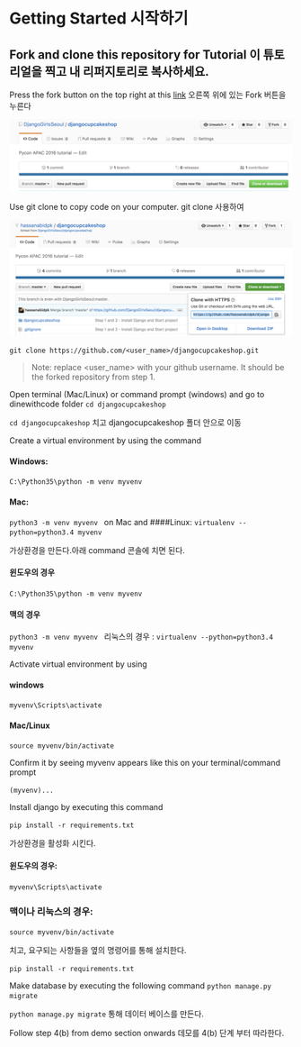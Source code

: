 # Getting Started 시작하기

## Fork and clone this repository for Tutorial 이 튜토리얼을 찍고 내 리퍼지토리로 복사하세요.

Press the fork button on the top right at this [link](https://github.com/djangogirlscodecamp/djangocupcakeshop) 오른쪽 위에 있는 Fork 버튼을 누른다

![](fork_djangocupcakeshop.png)

Use git clone to copy code on your computer. git clone 사용하여 

![](clone_djangocupcake.png)

```git clone https://github.com/<user_name>/djangocupcakeshop.git```

  > Note: replace <user_name> with your github username. It should be the forked repository from step 1. 

Open terminal (Mac/Linux) or command prompt (windows) and go to dinewithcode folder 
```cd djangocupcakeshop ```

`cd djangocupcakeshop` 치고 djangocupcakeshop 폴더 안으로 이동

Create a virtual environment by using the command
#### Windows:
```C:\Python35\python -m venv myvenv```
#### Mac:
```python3 -m venv myvenv ``` on Mac and 
####Linux:
```virtualenv --python=python3.4 myvenv```

가상환경을 만든다.아래 command 콘솔에 치면 된다.
#### 윈도우의 경우 
```C:\Python35\python -m venv myvenv``` 
#### 맥의 경우 
```python3 -m venv myvenv ```
리눅스의 경우 : 
```virtualenv --python=python3.4 myvenv```

Activate virtual environment by using 
#### windows
``` myvenv\Scripts\activate ```
#### Mac/Linux
```source myvenv/bin/activate ```

Confirm it by seeing myvenv appears like this on your terminal/command prompt

```(myvenv)... ```

Install django by executing this command 

```pip install -r requirements.txt```

가상환경을 활성화 시킨다. 

#### 윈도우의 경우: 
```myvenv\Scripts\activate ``` 

### 맥이나 리눅스의 경우: 

```source myvenv/bin/activate``` 

치고, 요구되는 사항들을 옆의 명령어를 통해 설치한다. 

```pip install -r requirements.txt```

Make database by executing the following command
```python manage.py migrate```

`python manage.py migrate` 통해 데이터 베이스를 만든다.

Follow step 4(b) from demo section onwards
데모를 4(b) 단계 부터 따라한다.
